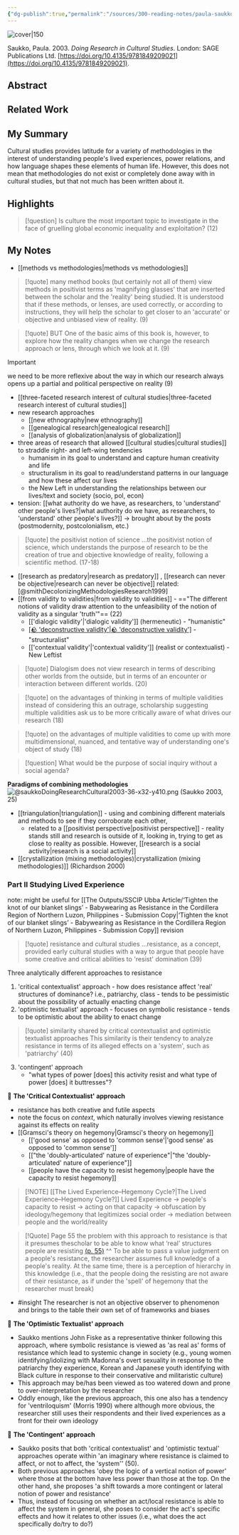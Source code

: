 ```yaml
---
{"dg-publish":true,"permalink":"/sources/300-reading-notes/paula-saukko-2003/","title":"Doing Research in Cultural Studies","tags":["🤓","🔥"],"created":"2024-07-17T13:37:04.000+08:00","updated":"2025-02-06T16:56:07.864+08:00"}
---
```


![cover|150](http://books.google.com/books/content?id=3g3PG75i0aAC&printsec=frontcover&img=1&zoom=1&edge=curl&source=gbs_api)

Saukko, Paula. 2003. _Doing Research in Cultural Studies_. London: SAGE Publications Ltd. [https://doi.org/10.4135/9781849209021](https://doi.org/10.4135/9781849209021).



## Abstract

## Related Work

## My Summary

Cultural studies provides latitude for a variety of methodologies in the interest of understanding people's lived experiences, power relations, and how language shapes these elements of human life. However, this does not mean that methodologies do not exist or completely done away with in cultural studies, but that not much has been written about it.

## Highlights

> [!question] 
> Is culture the most important topic to investigate in the face of gruelling global economic inequality and exploitation? (12)

## My Notes

- [[methods vs methodologies\|methods vs methodologies]] 

>[!quote]
> many method books (but certainly not all of them) view methods in positivist terms as 'magnifying glasses' that are inserted between the scholar and the 'reality' being studied. It is understood that if these methods, or lenses, are used correctly, or according to instructions, they will help the scholar to get closer to an 'accurate' or objective and unbiased view of reality. (9)

> [!quote] BUT
> One of the basic aims of this book is, however, to explore how the reality changes when we change the research approach or lens, through which we look at it. (9)

> [!important]
> we need to be more reflexive about the way in which our research always opens up a partial and political perspective on reality (9)

- [[three-faceted research interest of cultural studies\|three-faceted research interest of cultural studies]]
- new research approaches
	- [[new ethnography\|new ethnography]]
	- [[genealogical research\|genealogical research]]
	- [[analysis of globalization\|analysis of globalization]]
- three areas of research that allowed [[cultural studies\|cultural studies]] to straddle right- and left-wing tendencies 
	- humanism in its goal to understand and capture human creativity and life
	- structuralism in its goal to read/understand patterns in our language and how these affect our lives
	- the New Left in understanding the relationships between our lives/text and society (socio, pol, econ)
- tension: [[what authority do we have, as researchers, to 'understand' other people's lives?\|what authority do we have, as researchers, to 'understand' other people's lives?]] -> brought about by the posts (postmodernity, postcolonialism, etc.)

>[!quote] the positivist notion of science
>...the positivist notion of science, which understands the purpose of research to be the creation of true and objective knowledge of reality, following a scientific method. (17-18)

- [[research as predatory\|research as predatory]] , [[research can never be objective\|research can never be objective]] related: [@smithDecolonizingMethodologiesResearch1999]
- [[from validity to validities\|from validity to validities]] - =="The different notions of validity draw attention to the unfeasibility of the notion of validity as a singular 'truth'"== (22)
	- [['dialogic validity'\|'dialogic validity']] (hermeneutic) - "humanistic" 
	- [[🪨 'deconstructive validity'\|🪨 'deconstructive validity']](poststructuralist) - "structuralist"
    - [['contextual validity'\|'contextual validity']] (realist or contextualist) - New Leftist

>[!quote] 
> Dialogism does not view research in terms of describing other worlds from the outside, but in terms of an encounter or interaction between different worlds. (20)

>[!quote] on the advantages of thinking in terms of multiple validities
>instead of considering this an outrage, scholarship suggesting multiple validities ask us to be more critically aware of what drives our research (18)

>[!quote]
> on the advantages of multiple validities
>to come up with more multidimensional, nuanced, and tentative way of understanding one's object of study (18)
>

> [!question] 
> What would be the purpose of social inquiry without a social agenda?

**Paradigms of combining methodologies**
![@saukkoDoingResearchCultural2003-36-x32-y410.png](/img/user/Extras/Images/@saukkoDoingResearchCultural2003-36-x32-y410.png)
(Saukko 2003, 25)

-  [[triangulation\|triangulation]] - using and combining different materials and methods to see if they corroborate each other,
	- related to a [[positivist perspective\|positivist perspective]] - reality stands still and research is outside of it, looking in, trying to get as close to reality as possible. However, [[research is a social activity\|research is a social activity]]
- [[crystallization (mixing methodologies)\|crystallization (mixing methodologies)]] (Richardson 2000)

### Part II Studying Lived Experience
note: might be useful for [[The Outputs/SSCIP Ubba Article/‘Tighten the knot of our blanket slings’ - Babywearing as Resistance in the Cordillera Region of Northern Luzon, Philippines - Submission Copy\|‘Tighten the knot of our blanket slings’ - Babywearing as Resistance in the Cordillera Region of Northern Luzon, Philippines - Submission Copy]] revision

> [!quote] resistance and cultural studies
> ...resistance, as a concept, provided early cultural studies with a way to argue that people have some creative and critical abilities to 'resist' domination (39)

Three analytically different approaches to resistance
1. 'critical contextualist' approach
		- how does resistance affect 'real' structures of dominance? i.e., patriarchy, class 
		- tends to be pessimistic about the possibility of actually enacting change
2. 'optimistic textualist' approach
		- focuses on symbolic resistance
		- tends to be optimistic about the ability to enact change


> [!quote] similarity shared by critical contextualist and optimistic textualist approaches
> This similarity is their tendency to analyze resistance in terms of its alleged effects on a 'system', such as 'patriarchy' (40)

3. 'contingent' approach
	- "what types of power [does] this activity resist and what type of power [does] it buttresses"?

🎯 **The 'Critical Contextualist' approach**
- resistance has both creative and futile aspects
- note the focus on *context*, which naturally involves viewing resistance against its effects on reality
- [[Gramsci's theory on hegemony\|Gramsci's theory on hegemony]]
	- [['good sense' as opposed to 'common sense'\|'good sense' as opposed to 'common sense']]
	- [["the 'doubly-articulated' nature of experience"\|"the 'doubly-articulated' nature of experience"]]
	- [[people have the capacity to resist hegemony\|people have the capacity to resist hegemony]]

> [!NOTE] [[The Lived Experience–Hegemony Cycle?\|The Lived Experience–Hegemony Cycle?]]
Lived Experience -> people's capacity to resist -> acting on that capacity -> obfuscation by ideology/hegemony that legitimizes social order -> mediation between people and the world/reality

> [!Quote] Page 55
> the problem with this approach to resistance is that it presumes thescholar to be able to know what ‘real’ structures people are resisting [(p. 55)](zotero://open-pdf/library/items/BYDG93K2?page=55&annotation=FK2P5XWF)
^^ To be able to pass a value judgment on a people's resistance, the researcher assumes full knowledge of a people's reality. At the same time, there is a perception of hierarchy in this knowledge (i.e., that the people doing the resisting are not aware of their resistance, as if under the 'spell' of hegemony that the researcher must break)

- #insight The researcher is not an objective observer to phenomenon and brings to the table their own set of of frameworks and biases

🎯 **The 'Optimistic Textualist' approach**
- Saukko mentions John Fiske as a representative thinker following this approach, where symbolic resistance is viewed as 'as real as' forms of resistance which lead to systemic change in society (e.g., young women identifying/idolizing with Madonna's overt sexuality in response to the patriarchy they experience, Korean and Japanese youth identifying with Black culture in response to their conservative and militaristic culture)
- This approach may be/has been viewed as too watered down and prone to over-interpretation by the researcher
- Oddly enough, like the previous approach, this one also has a tendency for 'ventriloquism' (Morris 1990) where although more obvious, the researcher still uses their respondents and their lived experiences as a front for their own ideology

🎯 **The 'Contingent' approach**
- Saukko posits that both 'critical contextualist' and 'optimistic textual' approaches operate within 'an imaginary where resistance is claimed to affect, or not to affect, the 'system'' (50).
- Both previous approaches 'obey the logic of a vertical notion of power' where those at the bottom have less power than those at the top. On the other hand, she proposes 'a shift towards a more contingent or lateral notion of power and resistance'
- Thus, instead of focusing on whether an act/local resistance is able to affect the system in general, she poses to consider the act's specific effects and how it relates to other issues (i.e., what does the act specifically do/try to do?)



